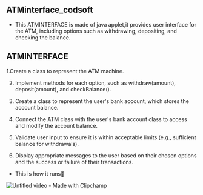 ## ATMinterface_codsoft

* This ATMINTERFACE is made of java applet,it provides user interface for the ATM, including options such as withdrawing, depositing, and
checking the balance.

## ATMINTERFACE

1.Create a class to represent the ATM machine.

2. Implement methods for each option, such as withdraw(amount), deposit(amount), and
checkBalance().

4. Create a class to represent the user's bank account, which stores the account balance.
   
5. Connect the ATM class with the user's bank account class to access and modify the account
balance.

6. Validate user input to ensure it is within acceptable limits (e.g., sufficient balance for withdrawals).
   
7. Display appropriate messages to the user based on their chosen options and the success or failure
of their transactions.

* This is how it runs👀

![Untitled video - Made with Clipchamp](https://github.com/vedapriya17/ATMinterface_codsoft/assets/140573640/54e2eebe-8be9-431d-9b8c-656eebd97c9d)

